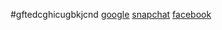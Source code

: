 #gftedcghicugbkjcnd 
<a href="google.com">google</a>
<a href="google.com">snapchat</a>
<a href="google.com">facebook</a>
